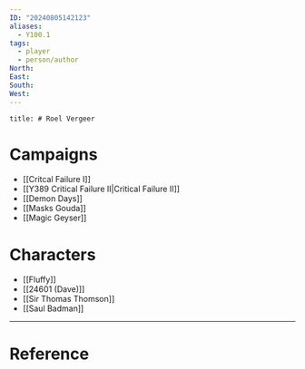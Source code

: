 ```yaml
---
ID: "20240805142123"
aliases:
  - Y100.1
tags:
  - player
  - person/author
North: 
East: 
South: 
West:
---
```

```toc
title: # Roel Vergeer
```

# Campaigns

- [[Critcal Failure I]]
- [[Y389 Critical Failure II|Critical Failure II]]
- [[Demon Days]]
- [[Masks Gouda]]
- [[Magic Geyser]]

# Characters

- [[Fluffy]]
- [[24601 (Dave)]]
- [[Sir Thomas Thomson]]
- [[Saul Badman]]


---

# Reference